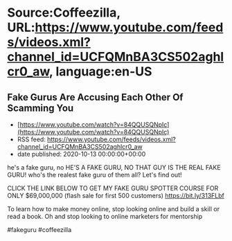 # Source:Coffeezilla, URL:https://www.youtube.com/feeds/videos.xml?channel_id=UCFQMnBA3CS502aghlcr0_aw, language:en-US

## Fake Gurus Are Accusing Each Other Of Scamming You
 - [https://www.youtube.com/watch?v=84QQUSQNpIc](https://www.youtube.com/watch?v=84QQUSQNpIc)
 - RSS feed: https://www.youtube.com/feeds/videos.xml?channel_id=UCFQMnBA3CS502aghlcr0_aw
 - date published: 2020-10-13 00:00:00+00:00

he's a fake guru, no HE'S A FAKE GURU, NO THAT GUY IS THE REAL FAKE GURU! who's the realest fake guru of them all? Let's find out!

CLICK THE LINK BELOW TO GET MY FAKE GURU SPOTTER COURSE FOR ONLY $69,000,000 (flash sale for first 500 customers)
https://bit.ly/313FLbf 

To learn how to make money online, stop looking online and build a skill or read a book. Oh and stop looking to online marketers for mentorship

#fakeguru #coffeezilla

